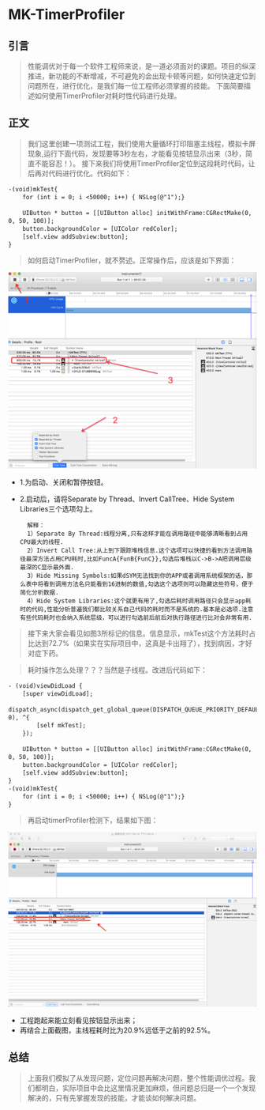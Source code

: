 # MK-TimerProfiler

## 引言
> 性能调优对于每一个软件工程师来说，是一道必须面对的课题。项目的纵深推进，新功能的不断增减，不可避免的会出现卡顿等问题，如何快速定位到问题所在，进行优化，是我们每一位工程师必须掌握的技能。
	下面简要描述如何使用TimerProfiler对耗时性代码进行处理。
	
## 正文
> 我们这里创建一项测试工程，我们使用大量循环打印阻塞主线程，模拟卡屏现象,运行下面代码，发现要等3秒左右，才能看见按钮显示出来（3秒，简直不能容忍！）。
> 接下来我们将使用TimerProfiler定位到这段耗时代码，让后再对代码进行优化。代码如下：


	-(void)mkTest{
	    for (int i = 0; i <50000; i++) { NSLog(@"1");}
	    
	    UIButton * button = [[UIButton alloc] initWithFrame:CGRectMake(0, 0, 50, 100)];
    	button.backgroundColor = [UIColor redColor];
    	[self.view addSubview:button];
	}

> 如何启动TimerProfiler，就不赘述。正常操作后，应该是如下界面：

![](https://github.com/maojingios/MK-TimerProfiler/blob/master/images/image-1.png)

* 1.为启动、关闭和暂停按钮。
* 2.启动后，请将Separate by Thread、Invert CallTree、Hide System Libraries三个选项勾上。

		解释：
		1）Separate By Thread:线程分离,只有这样才能在调用路径中能够清晰看到占用CPU最大的线程.
		2）Invert Call Tree:从上到下跟踪堆栈信息.这个选项可以快捷的看到方法调用路径最深方法占用CPU耗时,比如FuncA{FunB{FunC}},勾选后堆栈以C->B->A把调用层级最深的C显示最外面. 
		3）Hide Missing Symbols:如果dSYM无法找到你的APP或者调用系统框架的话，那么表中将看到调用方法名只能看到16进制的数值,勾选这个选项则可以隐藏这些符号，便于简化分析数据.
		4）Hide System Libraries:这个就更有用了,勾选后耗时调用路径只会显示app耗时的代码,性能分析普遍我们都比较关系自己代码的耗时而不是系统的.基本是必选项.注意有些代码耗时也会纳入系统层级，可以进行勾选前后前后对执行路径进行比对会非常有用.
	

> 接下来大家会看见如图3所标记的信息。信息显示，mkTest这个方法耗时占比达到72.7%（如果实在实际项目中，这真是卡出翔了），找到病因，才好对症下药。

> 耗时操作怎么处理？？？当然是子线程。改进后代码如下：

	- (void)viewDidLoad {
	    [super viewDidLoad];
	    dispatch_async(dispatch_get_global_queue(DISPATCH_QUEUE_PRIORITY_DEFAULT, 0), ^{
	        [self mkTest];
	    });
	    
	    UIButton * button = [[UIButton alloc] initWithFrame:CGRectMake(0, 0, 50, 100)];
	    button.backgroundColor = [UIColor redColor];
	    [self.view addSubview:button];
	}
	-(void)mkTest{
	    for (int i = 0; i <50000; i++) { NSLog(@"1");}
	}

>再启动timerProfiler检测下，结果如下图：

![](https://github.com/maojingios/MK-TimerProfiler/blob/master/images/image-4.png)

* 工程跑起来能立刻看见按钮显示出来；
* 再结合上面截图，主线程耗时比为20.9%远低于之前的92.5%。

## 总结

> 上面我们模拟了从发现问题，定位问题再解决问题，整个性能调优过程。我们都明白，实际项目中会比这里情况更加麻烦，但问题总归是一个一个发现解决的，只有先掌握发现的技能，才能谈如何解决问题。

